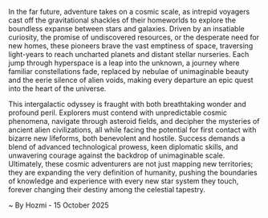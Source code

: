 
In the far future, adventure takes on a cosmic scale, as intrepid voyagers cast off the gravitational shackles of their homeworlds to explore the boundless expanse between stars and galaxies. Driven by an insatiable curiosity, the promise of undiscovered resources, or the desperate need for new homes, these pioneers brave the vast emptiness of space, traversing light-years to reach uncharted planets and distant stellar nurseries. Each jump through hyperspace is a leap into the unknown, a journey where familiar constellations fade, replaced by nebulae of unimaginable beauty and the eerie silence of alien voids, making every departure an epic quest into the heart of the universe.

This intergalactic odyssey is fraught with both breathtaking wonder and profound peril. Explorers must contend with unpredictable cosmic phenomena, navigate through asteroid fields, and decipher the mysteries of ancient alien civilizations, all while facing the potential for first contact with bizarre new lifeforms, both benevolent and hostile. Success demands a blend of advanced technological prowess, keen diplomatic skills, and unwavering courage against the backdrop of unimaginable scale. Ultimately, these cosmic adventurers are not just mapping new territories; they are expanding the very definition of humanity, pushing the boundaries of knowledge and experience with every new star system they touch, forever changing their destiny among the celestial tapestry.

~ By Hozmi - 15 October 2025
